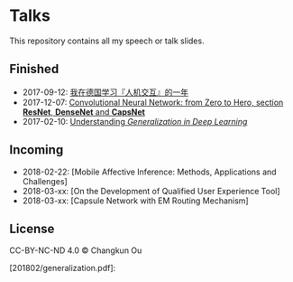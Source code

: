 # Talks

This repository contains all my speech or talk slides.

## Finished

- 2017-09-12: [我在德国学习『人机交互』的一年](201709/swun.pdf)
- 2017-12-07: [Convolutional Neural Network: from Zero to Hero, section **ResNet**, **DenseNet** and **CapsNet**](201712/cnn.pdf)
- 2017-02-10: [Understanding _Generalization in Deep Learning_](201802/generalization.pdf)

## Incoming

- 2018-02-22: [Mobile Affective Inference: Methods, Applications and Challenges]
- 2018-03-xx: [On the Development of Qualified User Experience Tool]
- 2018-03-xx: [Capsule Network with EM Routing Mechanism]

## License

CC-BY-NC-ND 4.0 &copy; Changkun Ou

[201802/generalization.pdf]: